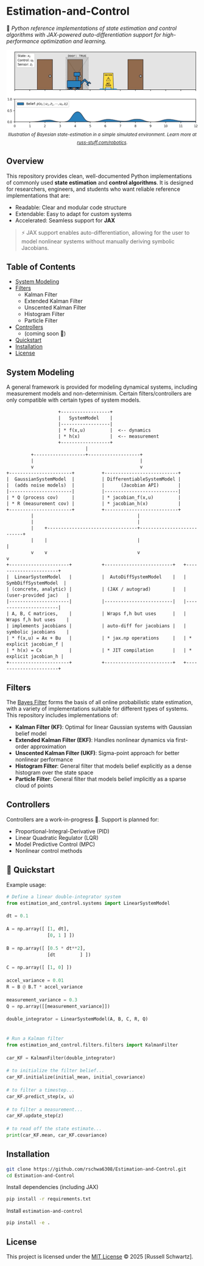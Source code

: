 # Estimation-and-Control

📌 *Python reference implementations of state estimation and control algorithms with JAX-powered auto-differentiation support for high-performance optimization and learning.*

<p align="center">
  <img src="docs/media/Robot_Hallway_Localization.png" width="800" alt="Filters Illustration"/>
  <br/>  
  <sub><i>Illustration of Bayesian state-estimation in a simple simulated environment. Learn more at 
  <a href="https://russ-stuff.com/robotics/the-bayes-filter-for-robotic-state-estimation/">russ-stuff.com/robotics</a>.</i></sub>  

</p>

## Overview

This repository provides clean, well-documented Python implementations of commonly used **state estimation** and **control algorithms**. It is designed for researchers, engineers, and students who want reliable reference implementations that are:

 - Readable: Clear and modular code structure
 - Extendable: Easy to adapt for custom systems
 - Accelerated: Seamless support for **JAX**

> ⚡ JAX support enables auto-differentiation, allowing for the user to model nonlinear systems without manually deriving symbolic Jacobians.


## Table of Contents

 - [System Modeling](#system-modeling)
 - [Filters](#filters)
   - Kalman Filter
   - Extended Kalman Filter
   - Unscented Kalman Filter
   - Histogram Filter
   - Particle Filter
 - [Controllers](#controllers)
   - (coming soon 🚧)
 - [Quickstart](#🚀-quickstart)
 - [Installation](#installation)
 - [License](#license)


## System Modeling
A general framework is provided for modeling dynamical systems, including measurement models and non-determinism. Certain filters/controllers are only compatible with certain types of system models.
```
                   +------------------+
                   |   SystemModel    |
                   |------------------|
                   | * f(x,u)         |  <-- dynamics
                   | * h(x)           |  <-- measurement
                   +------------------+
                             |
         +-------------------+-------------------+
         |                                       |
         v                                       v
+-----------------------+          +---------------------------+
|  GaussianSystemModel  |          | DifferentiableSystemModel |
|  (adds noise models)  |          |      (Jacobian API)       |
|-----------------------|          |---------------------------|
| * Q (process cov)     |          | * jacobian_f(x,u)         |
| * R (measurement cov) |          | * jacobian_h(x)           |
+-----------------------+          +---------------------------+
         |                                      |
         |                                      |
         |    +---------------------------------+---------------------------+
         |    |                                 |                           |
         v    v                                 v                           v
+----------------------+           +-------------------------+   +-----------------------+
|  LinearSystemModel   |           |  AutoDiffSystemModel    |   |  SymbDiffSystemModel  |
| (concrete, analytic) |           | (JAX / autograd)        |   | (user-provided jac)   |
|----------------------|           |-------------------------|   |-----------------------|
| A, B, C matrices,    |           | Wraps f,h but uses      |   | Wraps f,h but uses    |
| implements jacobians |           | auto-diff for jacobians |   | symbolic jacobians    |
| * f(x,u) = Ax + Bu   |           | * jax.np operations     |   | * explicit jacobian_f |
| * h(x) = Cx          |           | * JIT compilation       |   | * explicit jacobian_h |
+----------------------+           +-------------------------+   +-----------------------+

```

## Filters

The [Bayes Filter](https://russ-stuff.com/robotics/the-bayes-filter-for-robotic-state-estimation/) forms the basis of all online probabilistic state estimation, with a variety of implementations suitable for different types of systems. This repository includes implementations of:

 - **Kalman Filter (KF)**: Optimal for linear Gaussian systems with Gaussian belief model
 - **Extended Kalman Filter (EKF)**: Handles nonlinear dynamics via first-order approximation
 - **Unscented Kalman Filter (UKF)**: Sigma-point approach for better nonlinear performance
 - **Histogram Filter**: General filter that models belief explicitly as a dense histogram over the state space
 - **Particle Filter**: General filter that models belief implicitly as a sparse cloud of points


## Controllers

Controllers are a work-in-progress 🚧. Support is planned for:

 - Proportional-Integral-Derivative (PID)
 - Linear Quadratic Regulator (LQR)
 - Model Predictive Control (MPC)
 - Nonlinear control methods


## 🚀 Quickstart

Example usage:
```python
# Define a linear double-integrator system
from estimation_and_control.systems import LinearSystemModel

dt = 0.1

A = np.array([ [1, dt],
               [0, 1 ] ])

B = np.array([ [0.5 * dt**2],
               [dt         ] ])

C = np.array([ [1, 0] ])

accel_variance = 0.01
R = B @ B.T * accel_variance

measurement_variance = 0.3
Q = np.array([[measurement_variance]])

double_integrator = LinearSystemModel(A, B, C, R, Q)


# Run a Kalman filter
from estimation_and_control.filters.filters import KalmanFilter

car_KF = KalmanFilter(double_integrator)

# to initialize the filter belief...
car_KF.initialize(initial_mean, initial_covariance)

# to filter a timestep...
car_KF.predict_step(x, u)

# to filter a measurement...
car_KF.update_step(z)

# to read off the state estimate...
print(car_KF.mean, car_KF.covariance)
```

## Installation

```bash
git clone https://github.com/rschwa6308/Estimation-and-Control.git
cd Estimation-and-Control
```

Install dependencies (including JAX)
```bash
pip install -r requirements.txt
```

Install `estimation-and-control`
```bash
pip install -e .
```

## License
This project is licensed under the [MIT License](LICENSE) © 2025 [Russell Schwartz].